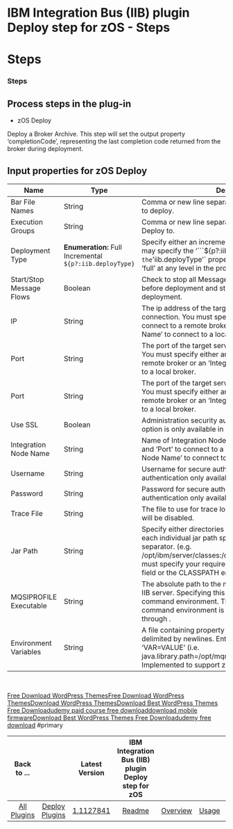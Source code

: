 
IBM Integration Bus (IIB) plugin Deploy step for zOS - Steps
============================================================

# Steps



### Steps




 



Process steps in the  plug-in
-----------------------------


* zOS Deploy


Deploy a Broker Archive. This step will set the output property ‘completionCode’, representing the last completion code returned from the broker during deployment.




Input properties for zOS Deploy
-------------------------------




| Name | Type | Description | Required |
| --- | --- | --- | --- |
| Bar File Names | String | Comma or new line separated list of Broker Archive files to deploy. | Yes |
| Execution Groups | String | Comma or new line separated list of Execution Groups to Deploy to. | Yes |
| Deployment Type | **Enumeration:** Full Incremental ```${p?:iib.deployType}``` | Specify either an incremental or full deployment. You may specify the ‘```${p?:iib.deployType}``'` option and set the `'iib.deployType'` property to either ‘incremental’ or ‘full’ at any level in the property hierarchy. | No |
| Start/Stop Message Flows | Boolean | Check to stop all Message Flows in the Execution Group before deployment and start all Message Flows after deployment. | No |
| IP | String | The ip address of the target server for a remote connection. You must specify either an ‘IP’ and ‘Port’ to connect to a remote broker or an ‘Integration Node Name’ to connect to a local broker. | No |
| Port | String | The port of the target server for a remote connection. You must specify either an ‘IP’ and ‘Port’ to connect to a remote broker or an ‘Integration Node Name’ to connect to a local broker. | No |
| Port | String | The port of the target server for a remote connection. You must specify either an ‘IP’ and ‘Port’ to connect to a remote broker or an ‘Integration Node Name’ to connect to a local broker. | No |
| Use SSL | Boolean | Administration security authentication/authorization. This option is only available in IIB version 10. | No |
| Integration Node Name | String | Name of Integration Node. You must specify either an ‘IP’ and ‘Port’ to connect to a remote broker or an ‘Integration Node Name’ to connect to a local broker. | No |
| Username | String | Username for secure authentication. Explicit user authentication only available with IIB 10. | No |
| Password | String | Password for secure authentication. Explicit user authentication only available with IIB 10. | No |
| Trace File | String | The file to use for trace logging. If not set trace logging will be disabled. | No |
| Jar Path | String | Specify either directories to recursively search from, or each individual jar path split by your file systems path separator. (e.g. /opt/ibm/server/classes:/opt/ibm/common/jetty/lib) You must specify your required JAR files in either the Jar Path field or the CLASSPATH environment variable. | No |
| MQSIPROFILE Executable | String | The absolute path to the mqsiprofile executable on your IIB server. Specifying this value will initialize your command environment. This value is required if your command environment is not initialized on startup through . | No |
| Environment Variables | String | A file containing property entries, with each entry delimited by newlines. Entries must be in the form ‘VAR=VALUE’ (i.e. java.library.path=/opt/mqm/java/lib64:/opt/mqm/java/lib). Implemented to support z/OS using an ENVFILE. | No |


 ﻿


[Free Download WordPress Themes](https://www.thewpclub.net)[Free Download WordPress Themes](https://www.themeslide.com)[Download WordPress Themes](https://www.script-stack.com)[Download Best WordPress Themes Free Download](https://www.thememazing.com)[udemy paid course free download](https://www.onlinefreecourse.net)[download mobile firmware](https://www.frendx.com/firmware/)[Download Best WordPress Themes Free Download](https://www.themebanks.com)[udemy free download](https://downloadtutorials.net)
 #primary 

|Back to ...||Latest Version|IBM Integration Bus (IIB) plugin Deploy step for zOS ||||
| :---: | :---: | :---: | :---: | :---: | :---: | :---: |
|[All Plugins](../../index.md)|[Deploy Plugins](../README.md)|[1.1127841](https://raw.githubusercontent.com/UrbanCode/IBM-UCD-PLUGINS/main/files/zos-ibm-integration-bus-ucd/ucd-zOS-WebSphereMessageBroker-CMP-1.1127841.zip)|[Readme](README.md)|[Overview](overview.md)|[Usage](usage.md)|[Downloads](downloads.md)|
